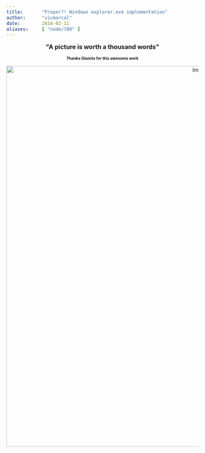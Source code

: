 ```yaml
---
title:       "Proper?! Windows explorer.exe implementation"
author:      "vicmarcal"
date:        2014-02-11
aliases:     [ "node/780" ]
---
```


<p style="text-align: center;"><span style="font-size:16px;"><strong>"A picture is worth a thousand words"</strong></span></p><p style="text-align: center;"><span style="font-size:10px;"><strong>Thanks Giannis for this awesome work</strong></span></p><p style="text-align: center;"><img alt="Image" class="imgp_img" src="/sites/default/files/imagepicker/14095/shellclasses_2.png" style="width: 1000px; height: 998px;"></p>
